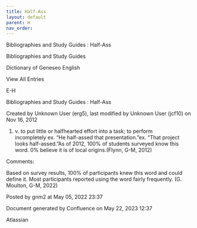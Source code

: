 ```yaml
---
title: Half-Ass
layout: default
parent: H
nav_order:
---
```


Bibliographies and Study Guides : Half-Ass

Bibliographies and Study Guides

Dictionary of Geneseo English

View All Entries

E-H

Bibliographies and Study Guides : Half-Ass

Created by  Unknown User (erg5), last modified by  Unknown User (jcf10) on Nov 16, 2012

1) v. to put little or halfhearted effort into a task; to perform incompletely ex. “He half-assed that presentation.”ex. “That project looks half-assed.”As of 2012, 100% of students surveyed know this word. 0% believe it is of local origins.(Flynn, G-M, 2012)

Comments:

Based on survey results, 100% of participants knew this word and could define it. Most participants reported using the word fairly frequently. (G. Moulton, G-M, 2022)

Posted by gnm2 at May 05, 2022 23:37

Document generated by Confluence on May 22, 2023 12:37

Atlassian
